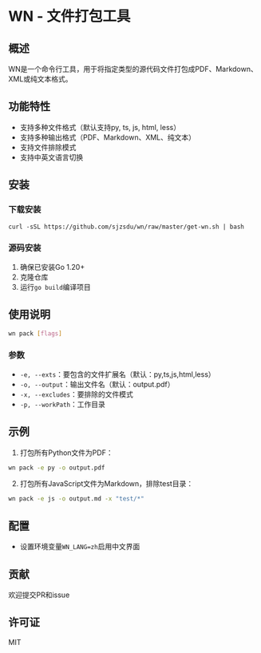 # WN - 文件打包工具


## 概述
WN是一个命令行工具，用于将指定类型的源代码文件打包成PDF、Markdown、XML或纯文本格式。

## 功能特性
- 支持多种文件格式（默认支持py, ts, js, html, less）
- 支持多种输出格式（PDF、Markdown、XML、纯文本）
- 支持文件排除模式
- 支持中英文语言切换

## 安装

### 下载安装 
```
curl -sSL https://github.com/sjzsdu/wn/raw/master/get-wn.sh | bash
```

### 源码安装
1. 确保已安装Go 1.20+
2. 克隆仓库
3. 运行`go build`编译项目



## 使用说明
```bash
wn pack [flags]
```

### 参数
- `-e, --exts`：要包含的文件扩展名（默认：py,ts,js,html,less）
- `-o, --output`：输出文件名（默认：output.pdf）
- `-x, --excludes`：要排除的文件模式
- `-p, --workPath`：工作目录

## 示例
1. 打包所有Python文件为PDF：
```bash
wn pack -e py -o output.pdf
```

2. 打包所有JavaScript文件为Markdown，排除test目录：
```bash
wn pack -e js -o output.md -x "test/*"
```

## 配置
- 设置环境变量`WN_LANG=zh`启用中文界面

## 贡献
欢迎提交PR和issue

## 许可证
MIT

